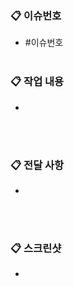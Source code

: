 ### 📋 이슈번호
- #이슈번호
<br> <br>

### 📋 작업 내용
-
<br> <br>

### 📋 전달 사항
- 
<br> <br>

### 📋 스크린샷
- 
<br> <br>